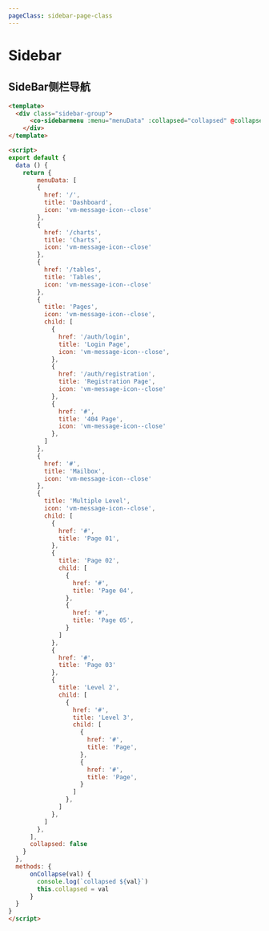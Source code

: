 ```yaml
---
pageClass: sidebar-page-class
---
```


# Sidebar
## SideBar侧栏导航

<template>
  <div class="sidebar-group">
      <co-sidebarmenu :menu="menuData" :collapsed="collapsed" @collapse="onCollapse"></co-sidebarmenu>
    </div>
</template>

<script>
export default {
  data () {
    return {
        menuData: [
        {
          href: '/',
          title: 'Dashboard',
          icon: 'vm-message-icon--close'
        },
        {
          href: '/charts',
          title: 'Charts',
          icon: 'vm-message-icon--close'
        },
        {
          href: '/tables',
          title: 'Tables',
          icon: 'vm-message-icon--close'
        },
        {
          title: 'Pages',
          icon: 'vm-message-icon--close',
          child: [
            {
              href: '/auth/login',
              title: 'Login Page',
              icon: 'vm-message-icon--close',
            },
            {
              href: '/auth/registration',
              title: 'Registration Page',
              icon: 'vm-message-icon--close'
            },
            {
              href: '#',
              title: '404 Page',
              icon: 'vm-message-icon--close'
            },
          ]
        },
        {
          href: '#',
          title: 'Mailbox',
          icon: 'vm-message-icon--close'
        },
        {
          title: 'Multiple Level',
          icon: 'vm-message-icon--close',
          child: [
            {
              href: '#',
              title: 'Page 01',
            },
            {
              title: 'Page 02',
              child: [
                {
                  href: '#',
                  title: 'Page 04',
                },
                {
                  href: '#',
                  title: 'Page 05',
                }
              ]
            },
            {
              href: '#',
              title: 'Page 03'
            },
            {
              title: 'Level 2',
              child: [
                {
                  href: '#',
                  title: 'Level 3',
                  child: [
                    {
                      href: '#',
                      title: 'Page',
                    },
                    {
                      href: '#',
                      title: 'Page',
                    }
                  ]
                },
              ]
            },
          ]
        },
      ],
      collapsed: false
    }
  },
  methods: {
      onCollapse(val) {
        console.log(`collapsed ${val}`)
        this.collapsed = val
      }
  }
}
</script>


```html
<template>
  <div class="sidebar-group">
      <co-sidebarmenu :menu="menuData" :collapsed="collapsed" @collapse="onCollapse"></co-sidebarmenu>
    </div>
</template>

<script>
export default {
  data () {
    return {
        menuData: [
        {
          href: '/',
          title: 'Dashboard',
          icon: 'vm-message-icon--close'
        },
        {
          href: '/charts',
          title: 'Charts',
          icon: 'vm-message-icon--close'
        },
        {
          href: '/tables',
          title: 'Tables',
          icon: 'vm-message-icon--close'
        },
        {
          title: 'Pages',
          icon: 'vm-message-icon--close',
          child: [
            {
              href: '/auth/login',
              title: 'Login Page',
              icon: 'vm-message-icon--close',
            },
            {
              href: '/auth/registration',
              title: 'Registration Page',
              icon: 'vm-message-icon--close'
            },
            {
              href: '#',
              title: '404 Page',
              icon: 'vm-message-icon--close'
            },
          ]
        },
        {
          href: '#',
          title: 'Mailbox',
          icon: 'vm-message-icon--close'
        },
        {
          title: 'Multiple Level',
          icon: 'vm-message-icon--close',
          child: [
            {
              href: '#',
              title: 'Page 01',
            },
            {
              title: 'Page 02',
              child: [
                {
                  href: '#',
                  title: 'Page 04',
                },
                {
                  href: '#',
                  title: 'Page 05',
                }
              ]
            },
            {
              href: '#',
              title: 'Page 03'
            },
            {
              title: 'Level 2',
              child: [
                {
                  href: '#',
                  title: 'Level 3',
                  child: [
                    {
                      href: '#',
                      title: 'Page',
                    },
                    {
                      href: '#',
                      title: 'Page',
                    }
                  ]
                },
              ]
            },
          ]
        },
      ],
      collapsed: false
    }
  },
  methods: {
      onCollapse(val) {
        console.log(`collapsed ${val}`)
        this.collapsed = val
      }
  }
}
</script>
```